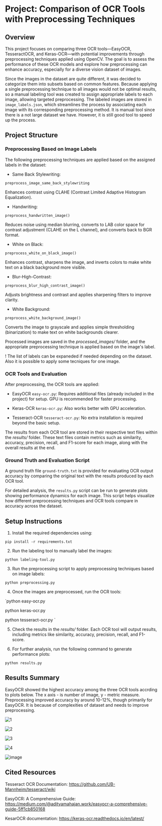 # Project: Comparison of OCR Tools with Preprocessing Techniques

## Overview
This project focuses on comparing three OCR tools—EasyOCR, TesseractOCR, and Keras-OCR—with potential improvements through preprocessing techniques applied using OpenCV. The goal is to assess the performance of these OCR models and explore how preprocessing can enhance accuracy, especially for a diverse vision dataset of images.

Since the images in the dataset are quite different, it was decided to categorize them into subsets based on common features. Because applying a single preprocessing technique to all images would not be optimal results, so a manual labeling tool was created to assign appropriate labels to each image, allowing targeted preprocessing. The labeled images are stored in `image_labels.json`, which streamlines the process by associating each image with its corresponding preprocessing method. It is manual tool since there is a not large dataset we have. However, it is still good tool to speed up the process. 

## Project Structure
### Preprocessing Based on Image Labels

The following preprocessing techniques are applied based on the assigned labels in the dataset:

- Same Back Stylewriting:

`preprocess_image_same_back_stylewriting`

Enhances contrast using CLAHE (Contrast Limited Adaptive Histogram Equalization).

- Handwriting:

`preprocess_handwritten_image()`

Reduces noise using median blurring, converts to LAB color space for contrast adjustment (CLAHE on the L channel), and converts back to BGR format.

- White on Black:

`preprocess_white_on_black_image()`

Enhances contrast, sharpens the image, and inverts colors to make white text on a black background more visible.

- Blur-High-Contrast:

`preprocess_blur_high_contrast_image()`

Adjusts brightness and contrast and applies sharpening filters to improve clarity.

- White Background:

`preprocess_white_background_image()`

Converts the image to grayscale and applies simple thresholding (binarization) to make text on white backgrounds clearer.

Processed images are saved in the *processed_images/* folder, and the appropriate preprocessing technique is applied based on the image's label.

! The list of labels can be expaneded if needed depending on the dataset. Also it is possible to apply some tecniques for one image.

### OCR Tools and Evaluation

After preprocessing, the OCR tools are applied:

- EasyOCR `easy-ocr.py`: Requires additional files (already included in the project) for setup. GPU is recommended for faster processing.

- Keras-OCR `keras-ocr.py`: Also works better with GPU acceleration.

- Tesseract-OCR `tesseract-ocr.py`: No extra installation is required beyond the basic setup.

The results from each OCR tool are stored in their respective text files within the *results/* folder. These text files contain metrics such as similarity, accuracy, precision, recall, and F1-score for each image, along with the overall results at the end.

### Ground Truth and Evaluation Script
A ground truth file `ground-truth.txt` is provided for evaluating OCR output accuracy by comparing the original text with the results produced by each OCR tool.

For detailed analysis, the `results.py` script can be run to generate plots showing performance dynamics for each image. This script helps visualize how different preprocessing techniques and OCR tools compare in accuracy across the dataset.

## Setup Instructions

1. Install the required dependencies using:

`pip install -r requirements.txt`

2. Run the labeling tool to manually label the images:

`python labeling-tool.py`

3. Run the preprocessing script to apply preprocessing techniques based on image labels:

`python preprocessing.py`

4. Once the images are preprocessed, run the OCR tools:

`python easy-ocr.py

python keras-ocr.py

python tesseract-ocr.py
`

5. Check the results in the *results/* folder. Each OCR tool will output results, including metrics like similarity, accuracy, precision, recall, and F1-score.

6. For further analysis, run the following command to generate performance plots:

`python results.py`

## Results Summary

EasyOCR showed the highest accuracy among the three OCR tools accrding to plots below. The x axis - is number of image, y - metric measure. 
Preprocessing improved accuracy by around 10-12%, though primarily for EasyOCR. It is because of complexities of dataset and needs to improve preprocessing. 

![1](https://github.com/user-attachments/assets/3a8a3857-bb17-422f-bc34-92c65e90d64a)

![2](https://github.com/user-attachments/assets/3e08e66b-c3f4-4af5-908d-1ad652aa6345)

![3](https://github.com/user-attachments/assets/ebaf3353-3ec4-401b-aca4-17f666481d6d)

![4](https://github.com/user-attachments/assets/b4b00cf7-2fdf-457f-ba88-9a41a733fdb3)

![image](https://github.com/user-attachments/assets/772b16d1-43c8-4091-bc6b-d7733c973c0a)


## Cited Resources

Tesseract OCR Documentation: https://github.com/UB-Mannheim/tesseract/wiki

EasyOCR: A Comprehensive Guide: https://medium.com/@adityamahajan.work/easyocr-a-comprehensive-guide-5ff1cb850168

KesarOCR documentation: https://keras-ocr.readthedocs.io/en/latest/
